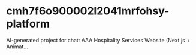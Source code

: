 # cmh7f6o900002l2041mrfohsy-platform
AI-generated project for chat: AAA Hospitality Services Website (Next.js + Animat...
